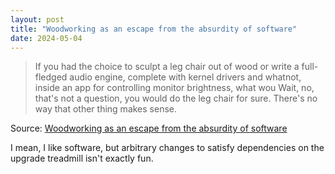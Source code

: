 ```yaml
---
layout: post
title: "Woodworking as an escape from the absurdity of software"
date: 2024-05-04
---
```


> If you had the choice to sculpt a leg chair out of wood or write a
full-fledged audio engine, complete with kernel drivers and whatnot, inside
an app for controlling monitor brightness, what wou Wait, no, that's not a
question, you would do the leg chair for sure. There's no way that other
thing makes sense.

Source: [Woodworking as an escape from the absurdity of software](
https://alinpanaitiu.com/blog/woodworking-escape-from-software-absurdity/)

I mean, I like software, but arbitrary changes to satisfy dependencies on
the upgrade treadmill isn't exactly fun.

